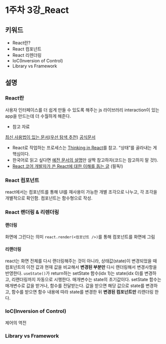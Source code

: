 # 1주차 3강_React

## 키워드

- React란?
- React 컴포넌트
- React 리렌더링
- IoC(Inversion of Control)
- Library vs Framework

## 설명

### React란

사용자 인터페이스를 더 쉽게 만들 수 있도록 해주는 js 라이브러리
interaction이 있는 app을 만드는데 더 수월하게 해준다.

- 참고 자료

[최신 사용법이 있는 문서(우선 탐색 추천)](https://beta.reactjs.org/)
[공식문서](https://ko.reactjs.org/)
- React로 작업하는 프로세스는 [Thinking in React](https://beta.reactjs.org/learn/thinking-in-react)를 참고. “상태”를 골라내는 게 핵심이다.
- 한국어로 읽고 싶다면 [예전 문서의 설명](https://ko.reactjs.org/docs/thinking-in-react.html)만 살짝 참고하자(코드는 참고하지 말 것!).
- [React 코어 개발자가 쓴 React에 대한 이해를 돕는 글](https://overreacted.io/ko/react-as-a-ui-runtime/) (필독!)

### React 컴포넌트

react에서는 컴포넌트를 통해 UI를 재사용이 가능한 개별 조각으로 나누고, 각 조각을 개별적으로 확인함.
컴포넌트는 함수형으로 작성.

### React 랜더링 & 리렌더링

#### 랜더링

화면에 그린다는 의미
`react.render(<컴포넌트 />)`를 통해 컴포넌트를 화면에 그림

#### 리랜더링

react는 화면 전체를 다시 랜더링해주는 것이 아니라, 상태값(state)이 변경되었을 때 컴포넌트의 이전 값과 현재 값을 비교해서 **변경된 부분만** 다시 랜더링해서 변경사항을 반영한다.
`useState()`가 return하는 setState 함수(idx 1)는 state(idx 0)를 변경하고, 리랜더링까지 자동으로 시행한다. 매개변수는 state의 초기값이다.
setState 함수는 매개변수로 값을 받거나, 함수를 전달받는다. 값을 받으면 해당 값으로 state를 변경하고, 함수를 받으면 함수 내용에 따라 state를 변경한 뒤 **변경된 컴포넌트만** 리랜더링 한다.

### IoC(Inversion of Control)
제어의 역전


### Library vs Framework
